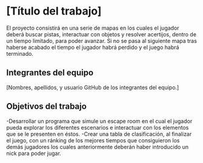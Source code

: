 # [Título del trabajo]

El proyecto consistirá en una serie de mapas en los cuales el jugador deberá buscar pistas, 
interactuar con objetos y resolver acertijos, dentro de un tiempo limitado, para poder avanzar.
Si no se pasa al siguiente mapa tras haberse acabado el tiempo el jugador habrá perdido y el juego habrá terminado.


## Integrantes del equipo

[Nombres, apellidos, y usuario GitHub de los integrantes del equipo.]

## Objetivos del trabajo

-Desarrollar un programa que simule un escape room en el cual el jugador pueda explorar los diferentes escenarios e 
interactuar con los elementos que se le presenten en éstos.
-Crear una tabla de clasificación, al finalizar el juego, con un ránking de los mejores tiempos que consiguieron los demás jugadores
los cuales anteriormente deberán haber introducido un nick para poder jugar.
